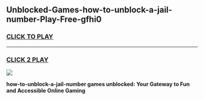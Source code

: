 
## Unblocked-Games-how-to-unblock-a-jail-number-Play-Free-gfhi0
<h3>
<a href="https://premium76.site?title=how-to-unblock-a-jail-number&ref=18A1">CLICK TO PLAY</a></h3>
<hr>

<h3>
<a href="https://premium76.site?title=how-to-unblock-a-jail-number&ref=18A1">CLICK 2 PLAY</a>
  
</h3>

<a href="https://premium76.site?title=how-to-unblock-a-jail-number&ref=18A1"><img src="https://clearcache.store/games.png"></a>


**how-to-unblock-a-jail-number games unblocked: Your Gateway to Fun and Accessible Online Gaming**
